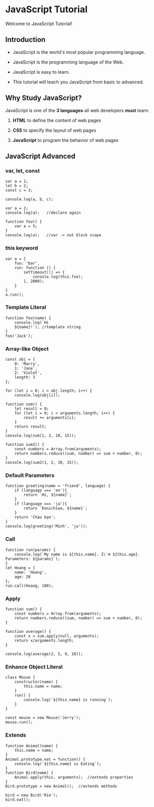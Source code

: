 # JavaScript Tutorial
Welcome to JavaScript Tutorial!
## Introduction
- JavaScript is the world's most popular programming language.

- JavaScript is the programming language of the Web.

- JavaScript is easy to learn.

- This tutorial will teach you JavaScript from basic to advanced.
## Why Study JavaScript?
JavaScript is one of the **3 languages** all web developers **must** learn:

   1. **HTML** to define the content of web pages

   2. **CSS** to specify the layout of web pages

   3. **JavaScript** to program the behavior of web pages
## JavaScript Advanced
### var, let, const
```
var a = 1;
let b = 2;
const c = 3;

console.log(a, b, c);

var a = 2;
console.log(a);   //declare again

function foo() {
    var a = 5;
}
console.log(a);   //var -> not block scope
```
### this keyword
```
var a = {
    foo: 'bar',
    run: function () {
        setTimeout(() => {
            console.log(this.foo);
        }, 2000);
    }
}
a.run();
```
### Template Literal
```
function foo(name) {
    console.log(`Hi 
    ${name}!`); //template string
}
foo('Jack');
```
### Array-like Object
```
const obj = {
    0: 'Marry',
    1: 'Jane',
    2: 'Violet',
    length: 3
};

for (let i = 0; i < obj.length; i++) {
    console.log(obj[i]);

function sum() {
    let result = 0;
    for (let i = 0; i < arguments.length; i++) {
        result += arguments[i];
    }
    return result;
}
console.log(sum(1, 2, 10, 15));

function sum2() {
    const numbers = Array.from(arguments);
    return numbers.reduce((sum, number) => sum + number, 0);
}
console.log(sum2(1, 2, 10, 15));
```
### Default Parameters
```
function greeting(name = 'friend', language) {
    if (language === 'en'){
        return `Hi, ${name}`;
    }
    if (language === 'ja'){
        return `Konichiwa, ${name}`;
    }
    return 'Chào bạn';
}
console.log(greeting('Minh', 'ja'));
```
### Call
```
function run(params) {
    console.log(`My name is ${this.name}. I\'m ${this.age}. Parameters: ${params}`);
}
let Hoang = {
    name: 'Hoang',
    age: 20
};
run.call(Hoang, 100);
```
### Apply
```
function sum() {
    const numbers = Array.from(arguments);
    return numbers.reduce((sum, number) => sum + number, 0);
}

function average() {
    const x = sum.apply(null, arguments);
    return x/arguments.length;
}

console.log(average(2, 5, 9, 10));
```
### Enhance Object Literal
```
class Mouse {
    constructor(name) {
        this.name = name;
    }
    run() {
        console.log(`${this.name} is running`);
    }
}

const mouse = new Mouse('Jerry');
mouse.run();
```
### Extends
```
function Animal(name) {
    this.name = name;
}
Animal.prototype.eat = function() {
    console.log(`${this.name} is Eating`);
}
function Bird(name) {
    Animal.apply(this, arguments);  //extends properties
}
Bird.prototype = new Animal();  //extends methods

bird = new Bird('Rio');
bird.eat();
```